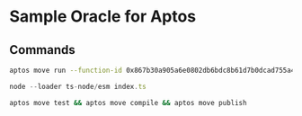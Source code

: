 # Sample Oracle for Aptos


## Commands
```bash
aptos move run --function-id 0x867b30a905a6e0802db6bdc8b61d7b0dcad755a408b73999c9cf44a6645a1ede::tokens::get_feed
```


```typescript
node --loader ts-node/esm index.ts
```


```bash
aptos move test && aptos move compile && aptos move publish
```